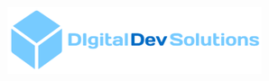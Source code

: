 <p align="center">
  <img src="https://github.com/DigitalDevSolutions/.github/blob/main/profile/logo.svg" width="450" alt="DigitalDevSolutions"/>
</p>
